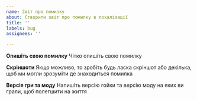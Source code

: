 ```yaml
---
name: Звіт про помилку
about: Створити звіт про помилку в локалізації
title: ''
labels: bug
assignees: ''

---
```


**Опишіть свою помилку**
Чітко опишіть свою помилку

**Скріншоти**
Якщо можливо, то зробіть будь ласка скріншот або декілька, щоб ми могли зрозуміти де знаходиться помилка

**Версія гри та моду**
Напишіть версію гойки та версію моду на яких ви грали, щоб полегшити на життя
